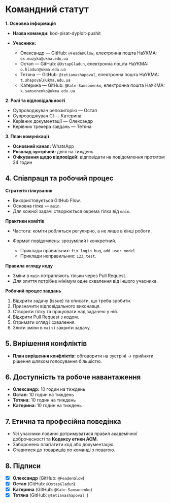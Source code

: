 # Командний статут

**1. Основна інформація**

* **Назва команди:** kod-pisat-dyploit-pushit
* **Учасники:**

  * Олександр — GitHub: `@FeadenGlow`, електронна пошта НаУКМА: `os.muzyka@ukma.edu.ua`
  * Остап — GitHub: `@OstapGladun`, електронна пошта НаУКМА: `o.hladun@ukma.edu.ua`
  * Тетяна — GitHub: `@tetianashapoval`, електронна пошта НаУКМА: `t.shapoval@ukma.edu.ua`
  * Катерина — GitHub: `@Kate-Samsonenko`, електронна пошта НаУКМА: `k.samsonenko@ukma.edu.ua`

**2. Ролі та відповідальності**

* Супроводжувач репозиторію — Остап
* Супроводжувач CI — Катерина
* Керівник документації — Олександр
* Керівник трекера завдань — Тетяна

**3. План комунікації**

* **Основний канал:** WhatsApp
* **Розклад зустрічей:** двічі на тиждень
* **Очікування щодо відповідей:** відповідати на повідомлення протягом 24 годин

## 4. Співпраця та робочий процес

**Стратегія гілкування**

* Використовується GitHub Flow.
* Основна гілка — `main`.
* Для кожної задачі створюється окрема гілка від `main`.

**Практики комітів**

* Частота: коміти робляться регулярно, а не лише в кінці роботи.
* Формат повідомлень: зрозумілий і конкретний.

  * Приклади правильних: `fix login bug`, `add user model`.
  * Приклади неправильних: `123`, `test`.

**Правила огляду коду**

* Зміни в `main` потрапляють тільки через Pull Request.
* Для злиття потрібне мінімум одне схвалення від іншого учасника.

**Робочий процес завдань**

1. Відкрити задачу (issue) та описати, що треба зробити.
2. Призначити відповідального виконавця.
3. Створити гілку та працювати над задачею у ній.
4. Відкрити Pull Request з кодом.
5. Отримати огляд і схвалення.
6. Злити зміни в `main` і закрити задачу.
## 5. Вирішення конфліктів

* **План вирішення конфліктів:** обговорити на зустрічі → прийняти рішення шляхом голосування більшістю.

## 6. Доступність та робоче навантаження

* **Олександр:** 10 годин на тиждень
* **Остап:** 10 годин на тиждень
* **Тетяна:** 10 годин на тиждень
* **Катерина:** 10 годин на тиждень

## 7. Етична та професійна поведінка

* Усі учасники повинні дотримуватися правил академічної доброчесності та **Кодексу етики ACM**.
* Заборонено плагіатити код або документацію.
* Ставитися до товаришів по команді з повагою.

## 8. Підписи

* [x] **Олександр** (GitHub: `@FeadenGlow`)
* [x] **Остап** (GitHub: `@OstapGladun`)
* [x] **Катерина** (GitHub: `@Kate-Samsonenko`)
* [x] **Тетяна** (GitHub: `@tetianashapoval `)
